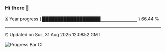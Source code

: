 ### Hi there 👋

⏳ Year progress { ███████████████████▁▁▁▁▁▁▁▁▁▁▁ } 66.44 %

---

⏰ Updated on Sun, 31 Aug 2025 12:08:52 GMT

![Progress Bar CI](https://github.com/liununu/liununu/workflows/Progress%20Bar%20CI/badge.svg)
